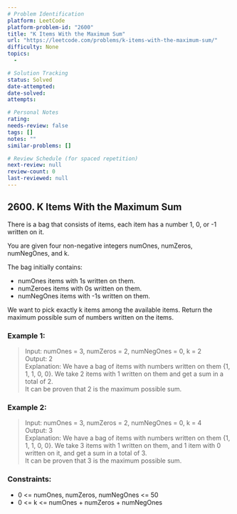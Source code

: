 ```yaml
---
# Problem Identification
platform: LeetCode
platform-problem-id: "2600"
title: "K Items With the Maximum Sum"
url: "https://leetcode.com/problems/k-items-with-the-maximum-sum/"
difficulty: None
topics:
  -

# Solution Tracking
status: Solved
date-attempted:
date-solved:
attempts:

# Personal Notes
rating:
needs-review: false
tags: []
notes: ""
similar-problems: []

# Review Schedule (for spaced repetition)
next-review: null
review-count: 0
last-reviewed: null
---
```


## 2600. K Items With the Maximum Sum

There is a bag that consists of items, each item has a number 1, 0, or -1 written on it.

You are given four non-negative integers numOnes, numZeros, numNegOnes, and k.

The bag initially contains:

- numOnes items with 1s written on them.
- numZeroes items with 0s written on them.
- numNegOnes items with -1s written on them.

We want to pick exactly k items among the available items. Return the maximum possible sum of numbers written on the items.

### Example 1:

> Input: numOnes = 3, numZeros = 2, numNegOnes = 0, k = 2<br/>
> Output: 2<br/>
> Explanation: We have a bag of items with numbers written on them {1, 1, 1, 0, 0}. We take 2 items with 1 written on them and get a sum in a total of 2.<br/>
> It can be proven that 2 is the maximum possible sum.

### Example 2:

> Input: numOnes = 3, numZeros = 2, numNegOnes = 0, k = 4<br/>
> Output: 3<br/>
> Explanation: We have a bag of items with numbers written on them {1, 1, 1, 0, 0}. We take 3 items with 1 written on them, and 1 item with 0 written on it, and get a sum in a total of 3.<br/>
> It can be proven that 3 is the maximum possible sum.
 
### Constraints:

- 0 <= numOnes, numZeros, numNegOnes <= 50
- 0 <= k <= numOnes + numZeros + numNegOnes